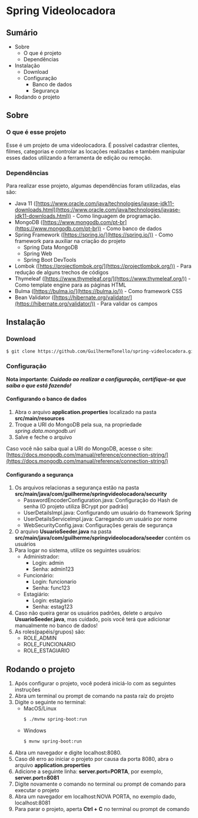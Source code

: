 # Spring Videolocadora

## Sumário
- Sobre
    - O que é projeto
    - Dependências
- Instalação
    - Download
    - Configuração
        - Banco de dados
        - Segurança
- Rodando o projeto

## Sobre

### O que é esse projeto

Esse é um projeto de uma videolocadora. É possível cadastrar clientes, filmes, categorias e controlar as locações realizadas e também
manipular esses dados utilizando a ferramenta de edição ou remoção.

### Dependências

Para realizar esse projeto, algumas dependências foram utilizadas, elas são:


- Java 11 ([https://www.oracle.com/java/technologies/javase-jdk11-downloads.html](https://www.oracle.com/java/technologies/javase-jdk11-downloads.html)) - Como linguagem de programação.
- MongoDB ([https://www.mongodb.com/pt-br](https://www.mongodb.com/pt-br)) - Como banco de dados
- Spring Framework ([https://spring.io/](https://spring.io/)) - Como framework para auxiliar na criação do projeto
    - Spring Data MongoDB
    - Spring Web
    - Spring Boot DevTools
- Lombok ([https://projectlombok.org/](https://projectlombok.org/)) - Para redução de alguns trechos de códigos
- Thymeleaf ([https://www.thymeleaf.org/](https://www.thymeleaf.org/)) - Como template engine para as páginas HTML
- Bulma ([https://bulma.io/](https://bulma.io/)) - Como framework CSS
- Bean Validator ([https://hibernate.org/validator/](https://hibernate.org/validator/)) - Para validar os campos

## Instalação

### Download

```sh
$ git clone https://github.com/GuilhermeTonello/spring-videolocadora.git
```

### Configuração

**Nota importante**: ***Cuidado ao realizar a configuração, certifique-se que saiba o que está fazendo!***

#### Configurando o banco de dados
1. Abra o arquivo **application.properties** localizado na pasta **src/main/resources**
2. Troque a URI do MongoDB pela sua, na propriedade *spring.data.mongodb.uri*
3. Salve e feche o arquivo

Caso você não saiba qual a URI do MongoDB, acesse o site: [https://docs.mongodb.com/manual/reference/connection-string/](https://docs.mongodb.com/manual/reference/connection-string/)

#### Configurando a segurança
1. Os arquivos relacionas a segurança estão na pasta **src/main/java/com/guilherme/springvideolocadora/security**
    - PasswordEncoderConfiguration.java: Configuração do Hash de senha (O projeto utiliza BCrypt por padrão)
    - UserDetailsImpl.java: Configurando um usuário do framework Spring
    - UserDetailsServiceImpl.java: Carregando um usuário por nome
    - WebSecurityConfig.java: Configurações gerais de segurança
2. O arquivo **UsuarioSeeder.java** na pasta **src/main/java/com/guilherme/springvideolocadora/seeder** contém os usuários
3. Para logar no sistema, utilize os seguintes usuários:
    - Administrador:
        - Login: admin
        - Senha: admin123
    - Funcionário:
        - Login: funcionario
        - Senha: func123
    - Estagiário:
        - Login: estagiario
        - Senha: estag123
4. Caso não queira gerar os usuários padrões, delete o arquivo **UsuarioSeeder.java**, mas cuidado, pois você terá que adicionar manualmente no banco de dados!
5. As roles(papéis/grupos) são:
    - ROLE_ADMIN
    - ROLE_FUNCIONARIO
    - ROLE_ESTAGIARIO

## Rodando o projeto

1. Após configurar o projeto, você poderá iniciá-lo com as seguintes instruções
2. Abra um terminal ou prompt de comando na pasta raíz do projeto
3. Digite o seguinte no terminal:
    - MacOS/Linux
		```sh
		$ ./mvnw spring-boot:run
		```
    - Windows
		```sh
		$ mvnw spring-boot:run
		```
4. Abra um navegador e digite localhost:8080.
5. Caso dê erro ao iniciar o projeto por causa da porta 8080, abra o arquivo **application.properties**
6. Adicione a seguinte linha: **server.port=PORTA**, por exemplo, **server.port=8081**
7. Digite novamente o comando no terminal ou prompt de comando para executar o projeto
8. Abra um navegador em localhost:NOVA PORTA, no exemplo dado, localhost:8081
9. Para parar o projeto, aperta **Ctrl + C** no terminal ou prompt de comando

